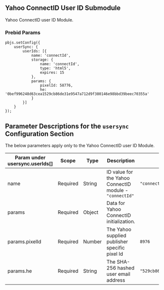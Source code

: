 ## Yahoo ConnectID User ID Submodule

Yahoo ConnectID user ID Module.

### Prebid Params

```
pbjs.setConfig({
    userSync: {
        userIds: [{
            name: 'connectId',
            storage: {
                name: 'connectId',
                type: 'html5',
                expires: 15
            },
            params: {
                pixelId: 58776,
                he: '0bef996248d63cea1529cb86de31e9547a712d9f380146e98bbd39beec70355a'
            }
        }]
    }
});
```
## Parameter Descriptions for the `usersync` Configuration Section
The below parameters apply only to the Yahoo ConnectID user ID Module.

| Param under usersync.userIds[] | Scope | Type | Description | Example |
| --- | --- | --- | --- | --- |
| name | Required | String | ID value for the Yahoo ConnectID module - `"connectId"` | `"connectId"` |
| params | Required | Object | Data for Yahoo ConnectID initialization. | |
| params.pixelId | Required | Number | The Yahoo supplied publisher specific pixel Id  | `8976` |
| params.he | Required | String | The SHA-256 hashed user email address | `"529cb86de31e9547a712d9f380146e98bbd39beec"` |

